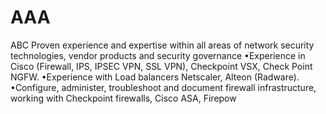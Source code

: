 # AAA
ABC
Proven experience and expertise within all areas of network security technologies, vendor products and security governance
•Experience in Cisco (Firewall, IPS, IPSEC VPN, SSL VPN), Checkpoint VSX, Check Point NGFW.
•Experience with Load balancers Netscaler, Alteon (Radware).
•Configure, administer, troubleshoot and document firewall infrastructure, working with Checkpoint firewalls, Cisco ASA, Firepow
